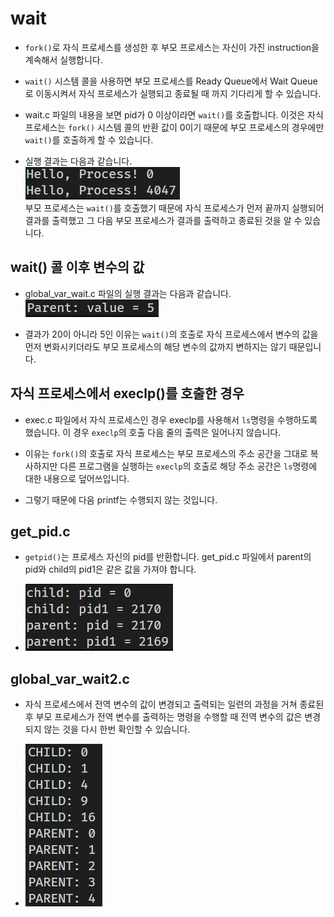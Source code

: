 # wait

- `fork()`로 자식 프로세스를 생성한 후 부모 프로세스는 자신이 가진 instruction을 계속해서 실행합니다. 

- `wait()` 시스템 콜을 사용하면 부모 프로세스를 Ready Queue에서 Wait Queue로 이동시켜서 자식 프로세스가 실행되고 종료될 때 까지 기다리게 할 수 있습니다.

- wait.c 파일의 내용을 보면 pid가 0 이상이라면 `wait()`를 호출합니다. 이것은 자식 프로세스는 `fork()` 시스템 콜의 반환 값이 0이기 때문에 부모 프로세스의 경우에만 `wait()`를 호출하게 할 수 있습니다.

- 실행 결과는 다음과 같습니다.            
  ![image](../img/wait.JPG)         
  부모 프로세스는 `wait()`를 호출했기 때문에 자식 프로세스가 먼저 끝까지 실행되어 결과를 출력했고 그 다음 부모 프로세스가 결과를 출력하고 종료된 것을 알 수 있습니다.

## wait() 콜 이후 변수의 값

- global_var_wait.c 파일의 실행 결과는 다음과 같습니다.         
  ![image](../img/global_var_wait.JPG)

- 결과가 20이 아니라 5인 이유는 `wait()`의 호출로 자식 프로세스에서 변수의 값을 먼저 변화시키더라도 부모 프로세스의 해당 변수의 값까지 변하지는 않기 때문입니다.

## 자식 프로세스에서 execlp()를 호출한 경우

- exec.c 파일에서 자식 프로세스인 경우 execlp를 사용해서 `ls`명령을 수행하도록 했습니다. 이 경우 `execlp`의 호출 다음 줄의 출력은 일어나지 않습니다.

- 이유는 `fork()`의 호출로 자식 프로세스는 부모 프로세스의 주소 공간을 그대로 복사하지만 다른 프로그램을 실행하는 `execlp`의 호출로 해당 주소 공간은 `ls`명령에 대한 내용으로 덮어쓰입니다. 

- 그렇기 때문에 다음 printf는 수행되지 않는 것입니다.

## get_pid.c

- `getpid()`는 프로세스 자신의 pid를 반환합니다. get_pid.c 파일에서 parent의 pid와 child의 pid1은 같은 값을 가져야 합니다.

- ![image](../img/get_pid.JPG)

## global_var_wait2.c

- 자식 프로세스에서 전역 변수의 값이 변경되고 출력되는 일련의 과정을 거쳐 종료된 후 부모 프로세스가 전역 변수를 출력하는 명령을 수행할 때 전역 변수의 값은 변경되지 않는 것을 다시 한번 확인할 수 있습니다.

- ![image](../img/global_var_wait2.JPG)